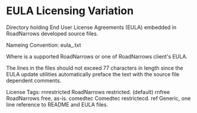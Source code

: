 # EULA Licensing Variation

Directory holding End User License Agreements (EULA) embedded in RoadNarrows
developed source files.

Nameing Convention:
  eula_<LicenseTag>.txt

Where <LicenseTag> is a supported RoadNarrows or one of RoadNarrows client's
EULA.

The lines in the files should not exceed 77 characters in length since the 
EULA update utilities automatically preface the text with the source file 
dependent comments.

License Tags:
  rnrestricted  RoadNarrows restricted. (default)
  rnfree        RoadNarrows free, as-is. 
  comedtec      Comedtec restrictecd.
  ref           Generic, one line reference to README and EULA files.
